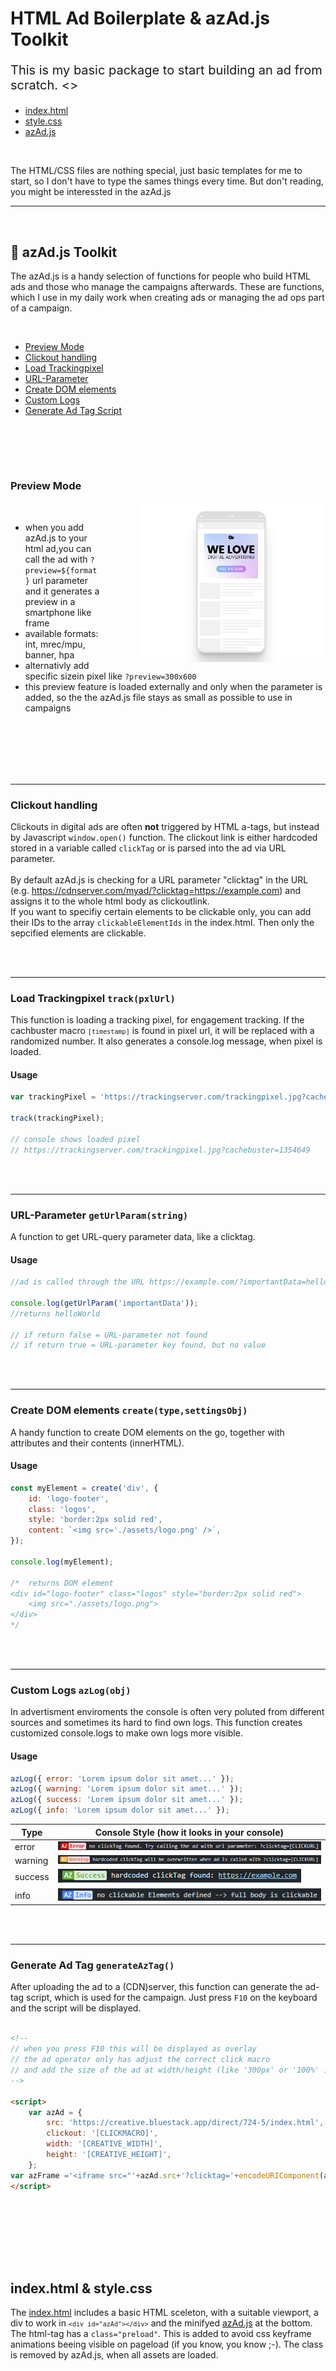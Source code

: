 # HTML Ad Boilerplate & azAd.js Toolkit

<p style="font-size:20px;">This is my basic package to start building an ad from scratch. <>

-  [index.html](./azAd_boilerplate/index.html)
-  [style.css](./azAd_boilerplate/style.css)
-  [azAd.js](./azAd_boilerplate/azAd.js)

<br>

The HTML/CSS files are nothing special, just basic templates for me to start, so I don't have to type the sames things every time. But don't reading, you might be interessted in the azAd.js

----

<br>

## 🚀 azAd.js Toolkit
The azAd.js is a handy selection of functions for people who build HTML ads and those who manage the campaigns afterwards. These are functions, which I use in my daily work when creating ads or managing the ad ops part of a campaign.
<br>

<br>

-  [Preview Mode](#Preview-mode)
-  [Clickout handling](#Clickout-handling)
-  [Load Trackingpixel](#Load-Trackingpixel)
-  [URL-Parameter](#URL-Parameter)
-  [Create DOM elements](#Create-DOM-elements)
-  [Custom Logs](#az-Logs)
-  [Generate Ad Tag Script](#Generate-Ad-Tag)

<br><br>
---

### Preview Mode

<img src="./docs/previewMode.jpg" width="300" align="right" style="margin-left:60px" >
<br>

- when you add azAd.js to your html ad,you can call the ad with <code>?preview=${format}</code> url parameter and it generates a preview in a smartphone like frame
- available formats: int, mrec/mpu, banner, hpa
- alternativly add specific sizein pixel like <code>?preview=300x600</code>
- this preview feature is loaded externally and only when the parameter is added, so the the azAd.js file stays as small as possible to use in campaigns

<br><br>
<br><br><br>

---

### Clickout handling
Clickouts in digital ads are often <b>not</b> triggered by HTML a-tags, but instead by Javascript <code>window.open()</code> function.
The clickout link is either hardcoded stored in a variable called <code>clickTag</code> or is parsed into the ad via URL parameter.
<br><br>
By default azAd.js is checking for a URL parameter "clicktag" in the URL (e.g. https://cdnserver.com/myad/?clicktag=https://example.com) and assigns it to the whole html body as clickoutlink.
<br>
If you want to specifiy certain elements to be clickable only, you can add their IDs to the array <code>clickableElementIds</code> in the index.html. Then only the sepcified elements are clickable.


<br><br>

---

### Load Trackingpixel <code>track(pxlUrl)</code>

This function is loading a tracking pixel, for engagement tracking. If the cachbuster macro <code>`[timestamp]`</code> is found in pixel url, it will be replaced with a randomized number. It also generates a console.log message, when pixel is loaded.

#### Usage

```javascript
var trackingPixel = 'https://trackingserver.com/trackingpixel.jpg?cachebuster=[timestamp]';

track(trackingPixel);

// console shows loaded pixel
// https://trackingserver.com/trackingpixel.jpg?cachebuster=1354649
```

<br><br>

---

### URL-Parameter <code>getUrlParam(string)</code>

A function to get URL-query parameter data, like a clicktag.

#### Usage

```javascript
//ad is called through the URL https://example.com/?importantData=helloWorld

console.log(getUrlParam('importantData'));
//returns helloWorld

// if return false = URL-parameter not found
// if return true = URL-parameter key found, but no value
```

<br><br>

---

### Create DOM elements <code>create(type,settingsObj)</code>
A handy function to create DOM elements on the go, together with attributes and their contents (innerHTML).

#### Usage

```javascript
const myElement = create('div', {
	id: 'logo-footer',
	class: 'logos',
	style: 'border:2px solid red',
	content: `<img src='./assets/logo.png' />`,
});

console.log(myElement);

/*  returns DOM element
<div id="logo-footer" class="logos" style="border:2px solid red">
    <img src="./assets/logo.png">
</div>
*/
```

<br><br>

---

### Custom Logs <code>azLog(obj)</code>
In advertisment enviroments the console is often very poluted from different sources and sometimes its hard to find own logs. This function creates customized console.logs to make own logs more visible.
<br>

#### Usage

```javascript
azLog({ error: 'Lorem ipsum dolor sit amet...' });
azLog({ warning: 'Lorem ipsum dolor sit amet...' });
azLog({ success: 'Lorem ipsum dolor sit amet...' });
azLog({ info: 'Lorem ipsum dolor sit amet...' });
```

| Type    | Console Style (how it looks in your console) |
| ------- | -------------------------------------------- |
| error   | ![](./docs/log_error.png)                    |
| warning | ![](./docs/log_warning.png)                  |
| success | ![](./docs/log_success.png)                  |
| info    | ![](./docs/log_info.png)                     |

<br><br>

---

### Generate Ad Tag <code>generateAzTag()</code>

After uploading the ad to a (CDN)server, this function can generate the ad-tag script, which is used for the campaign.
Just press <code>F10</code> on the keyboard and the script will be displayed.
<br><br>

```html
<!-- 
// when you press F10 this will be displayed as overlay
// the ad operator only has adjust the correct click macro
// and add the size of the ad at width/height (like '300px' or '100%' )
-->

<script>
    var azAd = {
        src: 'https://creative.bluestack.app/direct/724-5/index.html',
        clickout: '[CLICKMACRO]',
        width: '[CREATIVE_WIDTH]',
        height: '[CREATIVE_HEIGHT]',
	};
var azFrame ='<iframe src="'+azAd.src+'?clicktag='+encodeURIComponent(azAd.clickout)+'" style="width:'+azAd.width+';height:'+azAd.height+';border:0px #fff none;" scrolling="no" frameborder="0" allowfullscreen></iframe><style>body,html{width:100%;height:100%;padding:0;margin:0}</style>';document.write(azFrame);
</script>
```


<br><br>
---
<br>

## index.html & style.css

The [index.html](./dist/index.html) includes a basic HTML sceleton, with a suitable viewport, a div to work in <code>`<div id="azAd"></div>`</code> and the minifyed [azAd.js](./dist/azAd.js) at the bottom.<br>
The html-tag has a <code>class="preload"</code>. This is added to avoid css keyframe animations beeing visible on pageload (if you know, you know ;-). The class is removed by azAd.js, when all assets are loaded.<br>
<br>